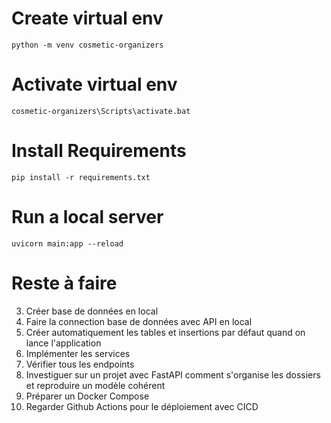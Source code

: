 # Create virtual env

```
python -m venv cosmetic-organizers
```

# Activate virtual env

```
cosmetic-organizers\Scripts\activate.bat
```

# Install Requirements

```
pip install -r requirements.txt
```

# Run a local server 

```
uvicorn main:app --reload
```

# Reste à faire
3. Créer base de données en local
4. Faire la connection base de données avec API en local
5. Créer automatiquement les tables et insertions par défaut quand on lance l'application
6. Implémenter les services 
7. Vérifier tous les endpoints
8. Investiguer sur un projet avec FastAPI comment s'organise les dossiers et reproduire un modèle cohérent
9. Préparer un Docker Compose
10. Regarder Github Actions pour le déploiement avec CICD